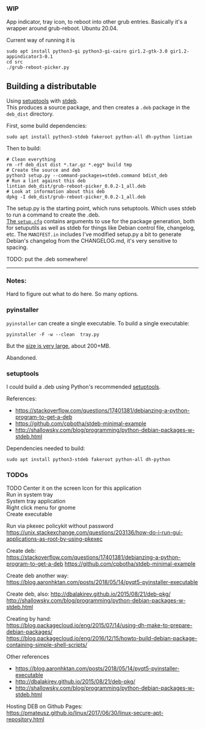 ### WIP 

App indicator, tray icon, to reboot into other grub entries.  Basically it's a wrapper around grub-reboot. Ubuntu 20.04.  

Current way of running it is 

```
sudo apt install python3-gi python3-gi-cairo gir1.2-gtk-3.0 gir1.2-appindicator3-0.1
cd src
./grub-reboot-picker.py
```



## Building a distributable

Using [setuptools](https://setuptools.readthedocs.io/en/latest/) with [stdeb](https://github.com/astraw/stdeb).  
This produces a source package, and then creates a `.deb` package in the `deb_dist` directory. 

First, some build dependencies:

```
sudo apt install python3-stdeb fakeroot python-all dh-python lintian
```

Then to build:

```
# Clean everything
rm -rf deb_dist dist *.tar.gz *.egg* build tmp
# Create the source and deb
python3 setup.py --command-packages=stdeb.command bdist_deb
# Run a lint against this deb
lintian deb_dist/grub-reboot-picker_0.0.2-1_all.deb
# Look at information about this deb
dpkg -I deb_dist/grub-reboot-picker_0.0.2-1_all.deb
```

The setup.py is the starting point, which runs setuptools.  Which uses stdeb to run a command to create the .deb.  
[The `setup.cfg`](https://github.com/astraw/stdeb#stdeb-distutils-command-options) contains arguments to use for the package generation, both for setuputils as well as stdeb for things like Debian control file, changelog, etc. 
The `MANIFEST.in` includes 
I've modified setup.py a bit to generate Debian's changelog from the CHANGELOG.md, it's very sensitive to spacing.  

TODO: put the .deb somewhere! 




------

### Notes:

Hard to figure out what to do here.  So many options. 

### pyinstaller

`pyinstaller` can create a single executable.  To build a single executable: 

```
pyinstaller -F -w --clean  tray.py
```

But the [size is very large](https://github.com/pyinstaller/pyinstaller/issues/2337), about 200+MB.  

Abandoned. 

### setuptools


I could build a .deb using Python's recommended [setuptools](https://packaging.python.org/tutorials/packaging-projects/). 



References:
* https://stackoverflow.com/questions/17401381/debianzing-a-python-program-to-get-a-deb
* https://github.com/cpbotha/stdeb-minimal-example
* http://shallowsky.com/blog/programming/python-debian-packages-w-stdeb.html


Dependencies needed to build: 

```
sudo apt install python3-stdeb fakeroot python-all dh-python
```





### TODOs

TODO
Center it on the screen 
Icon for this application  
Run in system tray  
System tray application  
Right click menu for gnome  
Create executable  

Run via pkexec policykit without password
https://unix.stackexchange.com/questions/203136/how-do-i-run-gui-applications-as-root-by-using-pkexec

Create deb:  
https://stackoverflow.com/questions/17401381/debianzing-a-python-program-to-get-a-deb
https://github.com/cpbotha/stdeb-minimal-example

Create deb another way:
https://blog.aaronhktan.com/posts/2018/05/14/pyqt5-pyinstaller-executable

Create deb, also: 
http://dbalakirev.github.io/2015/08/21/deb-pkg/
http://shallowsky.com/blog/programming/python-debian-packages-w-stdeb.html


Creating by hand:  
https://blog.packagecloud.io/eng/2015/07/14/using-dh-make-to-prepare-debian-packages/  
https://blog.packagecloud.io/eng/2016/12/15/howto-build-debian-package-containing-simple-shell-scripts/


Other references

* https://blog.aaronhktan.com/posts/2018/05/14/pyqt5-pyinstaller-executable
* http://dbalakirev.github.io/2015/08/21/deb-pkg/
* http://shallowsky.com/blog/programming/python-debian-packages-w-stdeb.html

Hosting DEB on Github Pages:  
https://pmateusz.github.io/linux/2017/06/30/linux-secure-apt-repository.html